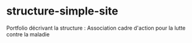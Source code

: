 # structure-simple-site
Portfolio décrivant la structure : Association cadre d'action pour la lutte contre la maladie
